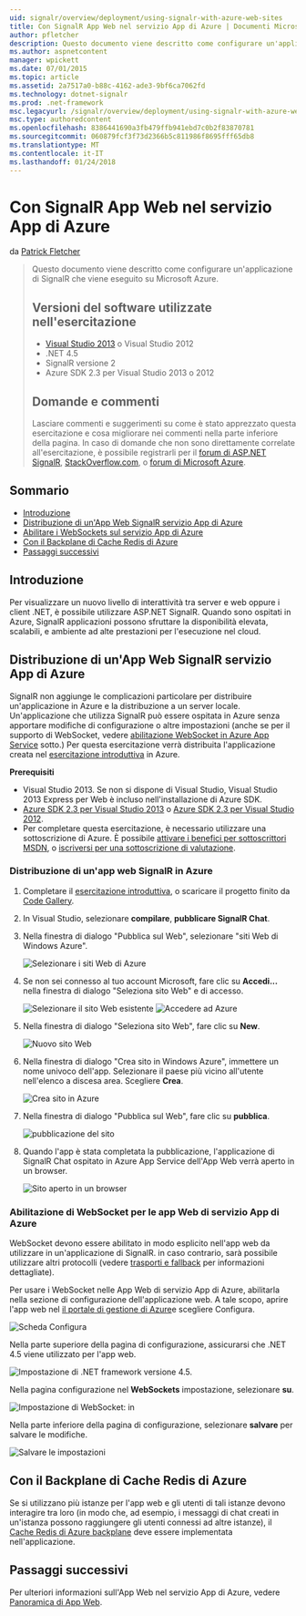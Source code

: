 ```yaml
---
uid: signalr/overview/deployment/using-signalr-with-azure-web-sites
title: Con SignalR App Web nel servizio App di Azure | Documenti Microsoft
author: pfletcher
description: Questo documento viene descritto come configurare un'applicazione di SignalR che viene eseguito su Microsoft Azure. Versioni del software utilizzato nell'esercitazione di Visual Studio 2013 o vis...
ms.author: aspnetcontent
manager: wpickett
ms.date: 07/01/2015
ms.topic: article
ms.assetid: 2a7517a0-b88c-4162-ade3-9bf6ca7062fd
ms.technology: dotnet-signalr
ms.prod: .net-framework
msc.legacyurl: /signalr/overview/deployment/using-signalr-with-azure-web-sites
msc.type: authoredcontent
ms.openlocfilehash: 8386441690a3fb479ffb941ebd7c0b2f83870781
ms.sourcegitcommit: 060879fcf3f73d2366b5c811986f8695fff65db8
ms.translationtype: MT
ms.contentlocale: it-IT
ms.lasthandoff: 01/24/2018
---
```

<a name="using-signalr-with-web-apps-in-azure-app-service"></a>Con SignalR App Web nel servizio App di Azure
====================
da [Patrick Fletcher](https://github.com/pfletcher)

> Questo documento viene descritto come configurare un'applicazione di SignalR che viene eseguito su Microsoft Azure.
> 
> ## <a name="software-versions-used-in-the-tutorial"></a>Versioni del software utilizzate nell'esercitazione
> 
> 
> - [Visual Studio 2013](https://www.microsoft.com/visualstudio/eng/2013-downloads) o Visual Studio 2012
> - .NET 4.5
> - SignalR versione 2
> - Azure SDK 2.3 per Visual Studio 2013 o 2012
>   
> 
> 
> ## <a name="questions-and-comments"></a>Domande e commenti
> 
> Lasciare commenti e suggerimenti su come è stato apprezzato questa esercitazione e cosa migliorare nei commenti nella parte inferiore della pagina. In caso di domande che non sono direttamente correlate all'esercitazione, è possibile registrarli per il [forum di ASP.NET SignalR](https://forums.asp.net/1254.aspx/1?ASP+NET+SignalR), [StackOverflow.com](http://stackoverflow.com/), o [forum di Microsoft Azure](https://social.msdn.microsoft.com/Forums/windowsazure/home?category=windowsazureplatform).


## <a name="table-of-contents"></a>Sommario

- [Introduzione](#introduction)
- [Distribuzione di un'App Web SignalR servizio App di Azure](#deploying)
- [Abilitare i WebSockets sul servizio App di Azure](#websocket)
- [Con il Backplane di Cache Redis di Azure](#backplane)
- [Passaggi successivi](#nextsteps)

<a id="introduction"></a>
## <a name="introduction"></a>Introduzione

Per visualizzare un nuovo livello di interattività tra server e web oppure i client .NET, è possibile utilizzare ASP.NET SignalR. Quando sono ospitati in Azure, SignalR applicazioni possono sfruttare la disponibilità elevata, scalabili, e ambiente ad alte prestazioni per l'esecuzione nel cloud.

<a id="deploying"></a>
## <a name="deploying-a-signalr-web-app-to-azure-app-service"></a>Distribuzione di un'App Web SignalR servizio App di Azure

SignalR non aggiunge le complicazioni particolare per distribuire un'applicazione in Azure e la distribuzione a un server locale. Un'applicazione che utilizza SignalR può essere ospitata in Azure senza apportare modifiche di configurazione o altre impostazioni (anche se per il supporto di WebSocket, vedere [abilitazione WebSocket in Azure App Service](#websocket) sotto.) Per questa esercitazione verrà distribuita l'applicazione creata nel [esercitazione introduttiva](../getting-started/tutorial-getting-started-with-signalr.md) in Azure.

**Prerequisiti**

- Visual Studio 2013. Se non si dispone di Visual Studio, Visual Studio 2013 Express per Web è incluso nell'installazione di Azure SDK.
- [Azure SDK 2.3 per Visual Studio 2013](https://go.microsoft.com/fwlink/?linkid=324322&clcid=0x409) o [Azure SDK 2.3 per Visual Studio 2012](https://go.microsoft.com/fwlink/p/?linkid=323511).
- Per completare questa esercitazione, è necessario utilizzare una sottoscrizione di Azure. È possibile [attivare i benefici per sottoscrittori MSDN](https://azure.microsoft.com/pricing/member-offers/msdn-benefits-details/), o [iscriversi per una sottoscrizione di valutazione](https://azure.microsoft.com/pricing/free-trial/).

### <a name="deploying-a-signalr-web-app-to-azure"></a>Distribuzione di un'app web SignalR in Azure

1. Completare il [esercitazione introduttiva](../getting-started/tutorial-getting-started-with-signalr.md), o scaricare il progetto finito da [Code Gallery](https://code.msdn.microsoft.com/SignalR-Getting-Started-b9d18aa9).
2. In Visual Studio, selezionare **compilare**, **pubblicare SignalR Chat**.
3. Nella finestra di dialogo "Pubblica sul Web", selezionare "siti Web di Windows Azure".

    ![Selezionare i siti Web di Azure](using-signalr-with-azure-web-sites/_static/image1.png)
4. Se non sei connesso al tuo account Microsoft, fare clic su **Accedi...**  nella finestra di dialogo "Seleziona sito Web" e di accesso.

    ![Selezionare il sito Web esistente](using-signalr-with-azure-web-sites/_static/image2.png)    ![Accedere ad Azure](using-signalr-with-azure-web-sites/_static/image3.png)
5. Nella finestra di dialogo "Seleziona sito Web", fare clic su **New**.

    ![Nuovo sito Web](using-signalr-with-azure-web-sites/_static/image4.png)
6. Nella finestra di dialogo "Crea sito in Windows Azure", immettere un nome univoco dell'app. Selezionare il paese più vicino all'utente nell'elenco a discesa area. Scegliere **Crea**.

    ![Crea sito in Azure](using-signalr-with-azure-web-sites/_static/image5.png)
7. Nella finestra di dialogo "Pubblica sul Web", fare clic su **pubblica**.

    ![pubblicazione del sito](using-signalr-with-azure-web-sites/_static/image6.png)
8. Quando l'app è stata completata la pubblicazione, l'applicazione di SignalR Chat ospitato in Azure App Service dell'App Web verrà aperto in un browser.

    ![Sito aperto in un browser](using-signalr-with-azure-web-sites/_static/image7.png)

<a id="websocket"></a>
### <a name="enabling-websockets-on-azure-app-service-web-apps"></a>Abilitazione di WebSocket per le app Web di servizio App di Azure

WebSocket devono essere abilitato in modo esplicito nell'app web da utilizzare in un'applicazione di SignalR. in caso contrario, sarà possibile utilizzare altri protocolli (vedere [trasporti e fallback](../getting-started/introduction-to-signalr.md#transports) per informazioni dettagliate).

Per usare i WebSocket nelle App Web di servizio App di Azure, abilitarla nella sezione di configurazione dell'applicazione web. A tale scopo, aprire l'app web nel [il portale di gestione di Azure](https://manage.windowsazure.com/)e scegliere Configura.

![Scheda Configura](using-signalr-with-azure-web-sites/_static/image8.png)

Nella parte superiore della pagina di configurazione, assicurarsi che .NET 4.5 viene utilizzato per l'app web.

![Impostazione di .NET framework versione 4.5.](using-signalr-with-azure-web-sites/_static/image9.png)

Nella pagina configurazione nel **WebSockets** impostazione, selezionare **su**.

![Impostazione di WebSocket: in](using-signalr-with-azure-web-sites/_static/image10.png)

Nella parte inferiore della pagina di configurazione, selezionare **salvare** per salvare le modifiche.

![Salvare le impostazioni](using-signalr-with-azure-web-sites/_static/image11.png)

<a id="backplane"></a>
## <a name="using-the-azure-redis-cache-backplane"></a>Con il Backplane di Cache Redis di Azure

Se si utilizzano più istanze per l'app web e gli utenti di tali istanze devono interagire tra loro (in modo che, ad esempio, i messaggi di chat creati in un'istanza possono raggiungere gli utenti connessi ad altre istanze), il [Cache Redis di Azure backplane](../performance/scaleout-with-redis.md) deve essere implementata nell'applicazione.

<a id="nextsteps"></a>
## <a name="next-steps"></a>Passaggi successivi

Per ulteriori informazioni sull'App Web nel servizio App di Azure, vedere [Panoramica di App Web](https://azure.microsoft.com/documentation/articles/app-service-web-overview/).
